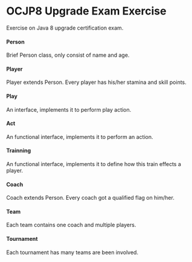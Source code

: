 # OCJP8 Upgrade Exam Exercise
Exercise on Java 8 upgrade certification exam.

#### Person
Brief Person class, only consist of name and age.

#### Player
Player extends Person. Every player has his/her stamina and skill points.

#### Play
An interface, implements it to perform play action.

#### Act
An functional interface, implements it to perform an action.

#### Trainning
An functional interface, implements it to define how this train effects a player.

#### Coach
Coach extends Person. Every coach got a qualified flag on him/her.

#### Team
Each team contains one coach and multiple players.

#### Tournament
Each tournament has many teams are been involved.
